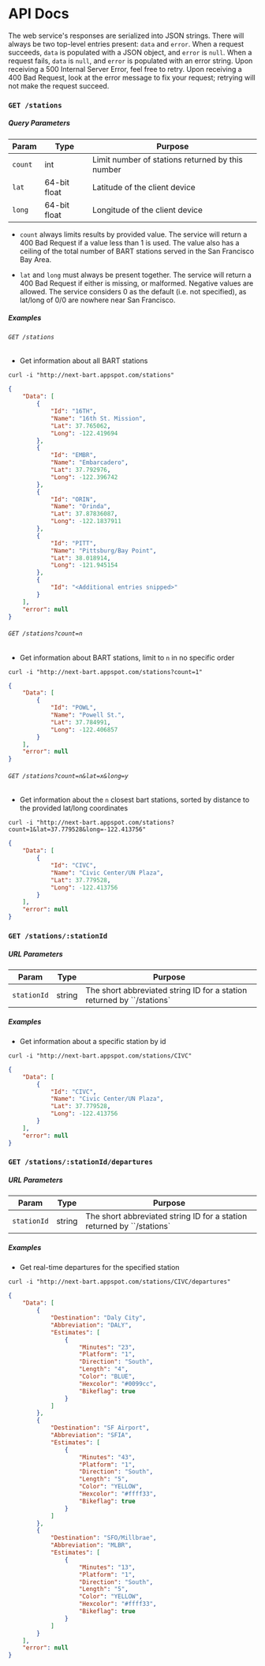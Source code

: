 # API Docs

The web service's responses are serialized into JSON strings. There will always be two top-level entries present: `data` and `error`. When a request succeeds, `data` is populated with a JSON object, and `error` is `null`. When a request fails, `data` is `null`, and `error` is populated with an error string. Upon receiving a 500 Internal Server Error, feel free to retry. Upon receiving a 400 Bad Request, look at the error message to fix your request; retrying will not make the request succeed.

### `GET /stations`

##### Query Parameters

| Param | Type | Purpose |
|-------|------|---------|
| `count` | int | Limit number of stations returned by this number |
| `lat` | 64-bit float | Latitude of the client device |
| `long` | 64-bit float | Longitude of the client device |

* `count` always limits results by provided value. The service will return a 400 Bad Request if a value less than 1 is used. The value also has a ceiling of the total number of BART stations served in the San Francisco Bay Area.

* `lat` and `long` must always be present together. The service will return a 400 Bad Request if either is missing, or malformed. Negative values are allowed. The service considers 0 as the default (i.e. not specified), as lat/long of 0/0 are nowhere near San Francisco.

##### Examples

###### `GET /stations`

 * Get information about all BART stations

```
curl -i "http://next-bart.appspot.com/stations"
```

```json
{
    "Data": [
        {
            "Id": "16TH",
            "Name": "16th St. Mission",
            "Lat": 37.765062,
            "Long": -122.419694
        },
        {
            "Id": "EMBR",
            "Name": "Embarcadero",
            "Lat": 37.792976,
            "Long": -122.396742
        },
        {
            "Id": "ORIN",
            "Name": "Orinda",
            "Lat": 37.87836087,
            "Long": -122.1837911
        },
        {
            "Id": "PITT",
            "Name": "Pittsburg/Bay Point",
            "Lat": 38.018914,
            "Long": -121.945154
        },
		{
            "Id": "<Additional entries snipped>"
		}
    ],
    "error": null
}
```

###### `GET /stations?count=n`

 * Get information about BART stations, limit to `n` in no specific order

```
curl -i "http://next-bart.appspot.com/stations?count=1"
```

```json
{
    "Data": [
        {
            "Id": "POWL",
            "Name": "Powell St.",
            "Lat": 37.784991,
            "Long": -122.406857
        }
    ],
    "error": null
}
```

###### `GET /stations?count=n&lat=x&long=y`

 * Get information about the `n` closest bart stations, sorted by distance to the provided lat/long coordinates

```
curl -i "http://next-bart.appspot.com/stations?count=1&lat=37.779528&long=-122.413756"
```

```json
{
    "Data": [
        {
            "Id": "CIVC",
            "Name": "Civic Center/UN Plaza",
            "Lat": 37.779528,
            "Long": -122.413756
        }
    ],
    "error": null
}
```

### `GET /stations/:stationId`

##### URL Parameters

| Param | Type | Purpose |
|-------|------|---------|
| `stationId` | string | The short abbreviated string ID for a station returned by ``/stations` |

##### Examples

 * Get information about a specific station by id

```
curl -i "http://next-bart.appspot.com/stations/CIVC"
```

```json
{
    "Data": [
        {
            "Id": "CIVC",
            "Name": "Civic Center/UN Plaza",
            "Lat": 37.779528,
            "Long": -122.413756
        }
    ],
    "error": null
}
```

### `GET /stations/:stationId/departures`

##### URL Parameters

| Param | Type | Purpose |
|-------|------|---------|
| `stationId` | string | The short abbreviated string ID for a station returned by ``/stations` |

##### Examples

 * Get real-time departures for the specified station

```
curl -i "http://next-bart.appspot.com/stations/CIVC/departures"
```

```json
{
    "Data": [
        {
            "Destination": "Daly City",
            "Abbreviation": "DALY",
            "Estimates": [
                {
                    "Minutes": "23",
                    "Platform": "1",
                    "Direction": "South",
                    "Length": "4",
                    "Color": "BLUE",
                    "Hexcolor": "#0099cc",
                    "Bikeflag": true
                }
            ]
        },
        {
            "Destination": "SF Airport",
            "Abbreviation": "SFIA",
            "Estimates": [
                {
                    "Minutes": "43",
                    "Platform": "1",
                    "Direction": "South",
                    "Length": "5",
                    "Color": "YELLOW",
                    "Hexcolor": "#ffff33",
                    "Bikeflag": true
                }
            ]
        },
        {
            "Destination": "SFO/Millbrae",
            "Abbreviation": "MLBR",
            "Estimates": [
                {
                    "Minutes": "13",
                    "Platform": "1",
                    "Direction": "South",
                    "Length": "5",
                    "Color": "YELLOW",
                    "Hexcolor": "#ffff33",
                    "Bikeflag": true
                }
            ]
        }
    ],
    "error": null
}
```
